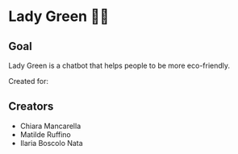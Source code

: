 # Lady Green 🌻🍃

## Goal
Lady Green is a chatbot that helps people to be more eco-friendly.

Created for: 

## Creators
<ul>
  <li> Chiara Mancarella </li>
  <li> Matilde Ruffino </li>
  <li> Ilaria Boscolo Nata </li>
</ul>
